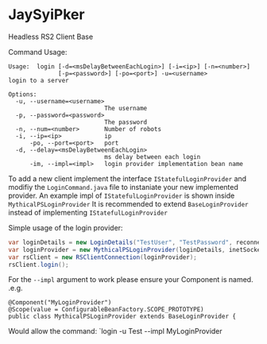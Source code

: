 # JaySyiPker
Headless RS2 Client Base

Command Usage:
```
Usage:  login [-d=<msDelayBetweenEachLogin>] [-i=<ip>] [-n=<number>]
              [-p=<password>] [-po=<port>] -u=<username>
login to a server

Options:
  -u, --username=<username>
                           The username
  -p, --password=<password>
                           The password
  -n, --num=<number>       Number of robots
  -i, --ip=<ip>            ip
      -po, --port=<port>   port
  -d, --delay=<msDelayBetweenEachLogin>
                           ms delay between each login
      -im, --impl=<impl>   login provider implementation bean name
```

To add a new client implement the interface `IStatefulLoginProvider` and modifiy the `LoginCommand.java` file to instaniate your new implemented provider.
An example impl of `IStatefulLoginProvider` is shown inside `MythicalPSLoginProvider`
It is recommended to extend `BaseLoginProvider` instead of implementing `IStatefulLoginProvider`

Simple usage of the login provider:
```java
var loginDetails = new LoginDetails("TestUser", "TestPassword", reconnecting);
var loginProvider = new MythicalPSLoginProvider(loginDetails, inetSocketAddr);
var rsClient = new RSClientConnection(loginProvider);
rsClient.login();
```

For the `--impl` argument to work please ensure your Component is named. .e.g.

```
@Component("MyLoginProvider")
@Scope(value = ConfigurableBeanFactory.SCOPE_PROTOTYPE)
public class MythicalPSLoginProvider extends BaseLoginProvider {
```

Would allow the command:
`login -u Test --impl MyLoginProvider
